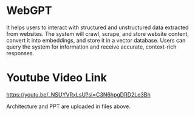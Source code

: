 # WebGPT
It helps users to interact with structured and unstructured data extracted from websites. The system will crawl,  scrape, and store website content, convert it into embeddings, and store it in a vector database.  Users can query the system for information and receive accurate, context-rich responses. 

# Youtube Video Link 
https://youtu.be/_NSUYVRxLsU?si=C3N6hpgDRD2Le3Bh

Architecture and PPT are uploaded in files above.

